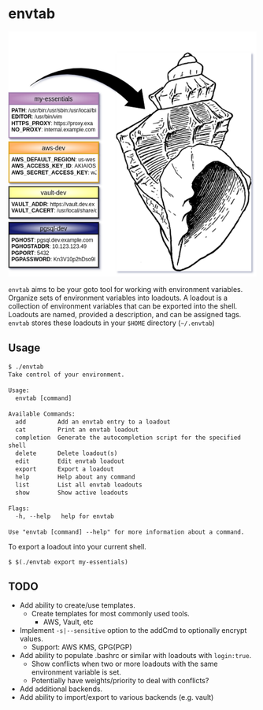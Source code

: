 # envtab

![diagram](diagram.png "Take control of your environment")

`envtab` aims to be your goto tool for working with environment variables. Organize sets of environment variables into loadouts. A loadout is a collection of environment variables that can be exported into the shell. Loadouts are named, provided a description, and can be assigned tags. `envtab` stores these loadouts in your `$HOME` directory (`~/.envtab`)

## Usage

```
$ ./envtab
Take control of your environment.

Usage:
  envtab [command]

Available Commands:
  add         Add an envtab entry to a loadout
  cat         Print an envtab loadout
  completion  Generate the autocompletion script for the specified shell
  delete      Delete loadout(s)
  edit        Edit envtab loadout
  export      Export a loadout
  help        Help about any command
  list        List all envtab loadouts
  show        Show active loadouts

Flags:
  -h, --help   help for envtab

Use "envtab [command] --help" for more information about a command.
```

To export a loadout into your current shell.

```
$ $(./envtab export my-essentials)
```

## TODO

- Add ability to create/use templates.
  - Create templates for most commonly used tools.
    - AWS, Vault, etc
- Implement `-s|--sensitive` option to the addCmd to optionally encrypt values.
  - Support: AWS KMS, GPG(PGP)
- Add ability to populate .bashrc or similar with loadouts with `login:true`.
  - Show conflicts when two or more loadouts with the same environment variable is set.
  - Potentially have weights/priority to deal with conflicts?
- Add additional backends.
- Add ability to import/export to various backends (e.g. vault)
